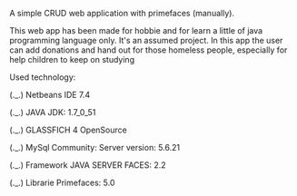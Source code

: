 A simple CRUD web application with primefaces (manually).

This web app has been made for hobbie and for learn a little of java programming language only. It's an assumed project. 
In this app the user can add donations and hand out for those homeless people,
especially for help children to keep on studying

Used technology:

(._.) Netbeans IDE 7.4

(._.) JAVA JDK: 1.7_0_51

(._.) GLASSFICH 4 OpenSource

(._.) MySql Community: Server version: 5.6.21

(._.) Framework JAVA SERVER FACES: 2.2

(._.) Librarie Primefaces: 5.0
